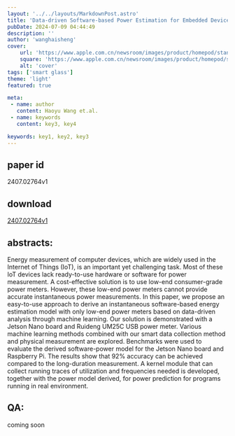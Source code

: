 ```yaml
---
layout: '../../layouts/MarkdownPost.astro'
title: 'Data-driven Software-based Power Estimation for Embedded Devices'
pubDate: 2024-07-09 04:44:49
description: ''
author: 'wanghaisheng'
cover:
    url: 'https://www.apple.com.cn/newsroom/images/product/homepod/standard/Apple-HomePod-hero-230118_big.jpg.large_2x.jpg'
    square: 'https://www.apple.com.cn/newsroom/images/product/homepod/standard/Apple-HomePod-hero-230118_big.jpg.large_2x.jpg'
    alt: 'cover'
tags: ['smart glass'] 
theme: 'light'
featured: true

meta:
 - name: author
   content: Haoyu Wang et.al.
 - name: keywords
   content: key3, key4

keywords: key1, key2, key3
---
```


## paper id
2407.02764v1
## download
[2407.02764v1](http://arxiv.org/abs/2407.02764v1)
## abstracts:
Energy measurement of computer devices, which are widely used in the Internet of Things (IoT), is an important yet challenging task. Most of these IoT devices lack ready-to-use hardware or software for power measurement. A cost-effective solution is to use low-end consumer-grade power meters. However, these low-end power meters cannot provide accurate instantaneous power measurements. In this paper, we propose an easy-to-use approach to derive an instantaneous software-based energy estimation model with only low-end power meters based on data-driven analysis through machine learning. Our solution is demonstrated with a Jetson Nano board and Ruideng UM25C USB power meter. Various machine learning methods combined with our smart data collection method and physical measurement are explored. Benchmarks were used to evaluate the derived software-power model for the Jetson Nano board and Raspberry Pi. The results show that 92% accuracy can be achieved compared to the long-duration measurement. A kernel module that can collect running traces of utilization and frequencies needed is developed, together with the power model derived, for power prediction for programs running in real environment.
## QA:
coming soon
